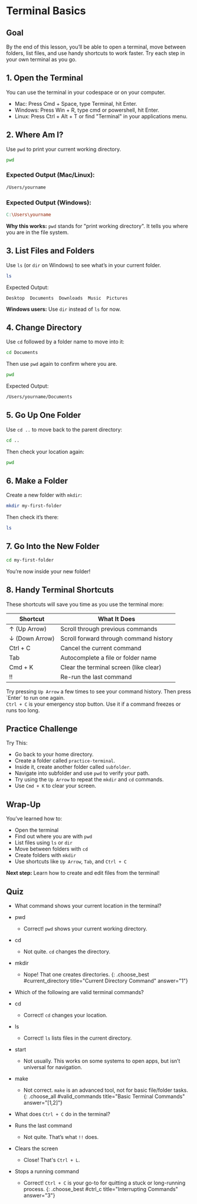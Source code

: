 # Terminal Basics

## Goal

By the end of this lesson, you’ll be able to open a terminal, move between folders, list files, and use handy shortcuts to work faster. Try each step in your own terminal as you go.

## 1. Open the Terminal

You can use the terminal in your codespace or on your computer.

- Mac: Press Cmd + Space, type Terminal, hit Enter.
- Windows: Press Win + R, type cmd or powershell, hit Enter.
- Linux: Press Ctrl + Alt + T or find "Terminal" in your applications menu.

## 2. Where Am I?
 
Use `pwd` to print your current working directory.

```bash
pwd
```

### Expected Output (Mac/Linux):

```bash
/Users/yourname
```

### Expected Output (Windows):

```makefile
C:\Users\yourname
```

<aside class="why">
  <strong>Why this works:</strong> <code>pwd</code> stands for "print working directory". It tells you where you are in the file system.
</aside>

## 3. List Files and Folders

Use `ls` (or `dir` on Windows) to see what’s in your current folder.

```bash
ls
```

Expected Output:

```nginx
Desktop  Documents  Downloads  Music  Pictures
```

<aside class="tip">
  <strong>Windows users:</strong> Use <code>dir</code> instead of <code>ls</code> for now.
</aside>

## 4. Change Directory

Use `cd` followed by a folder name to move into it:

```bash
cd Documents
```

Then use `pwd` again to confirm where you are.

```bash
pwd
```

Expected Output:

```bash
/Users/yourname/Documents
```

## 5. Go Up One Folder

Use `cd ..` to move back to the parent directory:

```bash
cd ..
```

Then check your location again:

```bash
pwd
```

## 6. Make a Folder

Create a new folder with `mkdir`:

```bash
mkdir my-first-folder
```

Then check it’s there:

```bash
ls
```

## 7. Go Into the New Folder

```bash
cd my-first-folder
```

You’re now inside your new folder!

## 8. Handy Terminal Shortcuts

These shortcuts will save you time as you use the terminal more:

| Shortcut       | What It Does                             |
| -------------- | ---------------------------------------- |
| ↑ (Up Arrow)   | Scroll through previous commands         |
| ↓ (Down Arrow) | Scroll forward through command history   |
| Ctrl + C       | Cancel the current command               |
| Tab            | Autocomplete a file or folder name       |
| Cmd + K        | Clear the terminal screen (like clear)   |
| !!             | Re-run the last command                  |

<aside class="tip">
  Try pressing <code>Up Arrow</code> a few times to see your command history. Then press `Enter` to run one again. 
</aside>

<aside class="warning">
  <code>Ctrl + C</code> is your emergency stop button. Use it if a command freezes or runs too long. 
</aside>

## Practice Challenge

Try This:

- Go back to your home directory.
- Create a folder called `practice-terminal`.
- Inside it, create another folder called `subfolder`.
- Navigate into subfolder and use `pwd` to verify your path.
- Try using the `Up Arrow` to repeat the `mkdir` and `cd` commands.
- Use `Cmd + K` to clear your screen.

## Wrap-Up

You’ve learned how to:

- Open the terminal
- Find out where you are with `pwd`
- List files using `ls` or `dir`
- Move between folders with `cd`
- Create folders with `mkdir`
- Use shortcuts like `Up Arrow`, `Tab`, and `Ctrl + C`

<aside class="tip">
  <strong>Next step:</strong> Learn how to create and edit files from the terminal!
</aside>

## Quiz

- What command shows your current location in the terminal?
- pwd
  - Correct! `pwd` shows your current working directory.
- cd
  - Not quite. `cd` changes the directory.
- mkdir
  - Nope! That one creates directories.
{: .choose_best #current_directory title="Current Directory Command" answer="1"}

- Which of the following are valid terminal commands?
- cd
  - Correct! `cd` changes your location.
- ls
  - Correct! `ls` lists files in the current directory.
- start
  - Not usually. This works on some systems to open apps, but isn’t universal for navigation.
- make
  - Not correct. `make` is an advanced tool, not for basic file/folder tasks.
{: .choose_all #valid_commands title="Basic Terminal Commands" answer="[1,2]"}

- What does `Ctrl + C` do in the terminal?
- Runs the last command
  - Not quite. That’s what `!!` does.
- Clears the screen
  - Close! That's `Ctrl + L`.
- Stops a running command
  - Correct! `Ctrl + C` is your go-to for quitting a stuck or long-running process.
{: .choose_best #ctrl_c title="Interrupting Commands" answer="3"}
